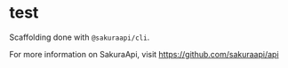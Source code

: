 # test
Scaffolding done with `@sakuraapi/cli`.

For more information on SakuraApi, visit https://github.com/sakuraapi/api
